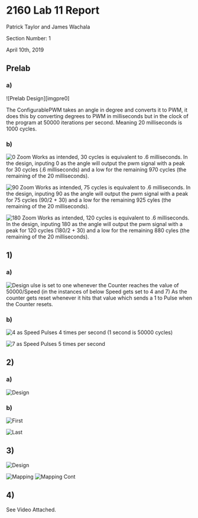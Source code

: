 # 2160 Lab 11 Report

Patrick Taylor and James Wachala

Section Number: 1

April 10th, 2019

## Prelab

### a)

![Prelab Design][imgpre0]

The ConfigurablePWM takes an angle in degree and converts it to PWM, it does this by converting degrees to PWM in milliseconds but in the clock of the program at 50000 iterations per second. Meaning 20 milliseconds is 1000 cycles.

### b)

![0 Zoom][imgpre1]
Works as intended, 30 cycles is equivalent to .6 milliseconds. In the design, inputing 0 as the angle will output the pwm signal with a peak for 30 cycles (.6 milliseconds) and a low for the remaining 970 cycles (the remaining of the 20 milliseconds).

![90 Zoom][imgpre2]
Works as intended, 75 cycles is equivalent to .6 milliseconds. In the design, inputing 90 as the angle will output the pwm signal with a peak for 75 cycles (90/2 + 30) and a low for the remaining 925 cyles (the remaining of the 20 milliseconds).

![180 Zoom][imgpre3]
Works as intended, 120 cycles is equivalent to .6 milliseconds. In the design, inputing 180 as the angle will output the pwm signal with a peak for 120 cycles (180/2 + 30) and a low for the remaining 880 cyles (the remaining of the 20 milliseconds).

## 1)
### a)

![Design][img1]
ulse is set to one whenever the Counter reaches the value of 50000/Speed (in the instances of below Speed gets set to 4 and 7) As the counter gets reset whenever it hits that value which sends a 1 to Pulse when the Counter resets.

### b)

![4 as Speed][img1.1]
Pulses 4 times per second (1 second is 50000 cycles)


![7 as Speed][img1.2]
Pulses 5 times per second

## 2)
### a)
![Design][img2]

### b)
![First][img2.1]

![Last][img2.2]

## 3)

![Design][img3]

![Mapping][img3.1]
![Mapping Cont][img3.2]

## 4)

See Video Attached.

[impre0]: preDes.PNG
[imgpre1]: pre0Zoom.PNG
[imgpre2]: pre90Zoom.PNG
[imgpre3]: pre180Zoom.PNG

[img1]: assignment1.PNG
[img1.1]: assignment1b4.PNG
[img1.2]: assignment1b7.PNG


[img2]: assignment2.PNG
[img2.1]: assignment2i.PNG
[img2.2]: assignment2f.PNG

[img3]: assignment3.PNG
[img3.1]: assignment31.PNG
[img3.2]: assignment32.PNG
